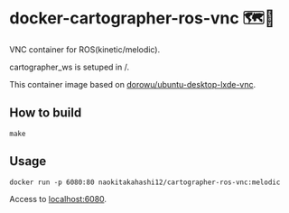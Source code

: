 # docker-cartographer-ros-vnc 🗺🐋
VNC container for ROS(kinetic/melodic).

cartographer_ws is setuped in /.


This container image based on [dorowu/ubuntu-desktop-lxde-vnc](https://hub.docker.com/r/dorowu/ubuntu-desktop-lxde-vnc).

## How to build
```
make
```

## Usage
```
docker run -p 6080:80 naokitakahashi12/cartographer-ros-vnc:melodic
```
Access to [localhost:6080](http://localhost:6080).
